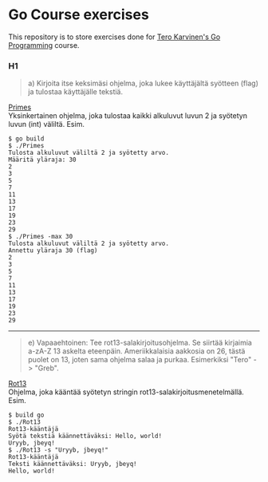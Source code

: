 # Go Course exercises
This repository is to store exercises done for [Tero Karvinen's Go Programming](http://terokarvinen.com/2020/go-programming-course-2020-w22/#laksyt) course.

### H1
>a) Kirjoita itse keksimäsi ohjelma, joka lukee käyttäjältä syötteen (flag) ja tulostaa käyttäjälle tekstiä.

[Primes](Primes/program.go)<br>
Yksinkertainen ohjelma, joka tulostaa kaikki alkuluvut luvun 2 ja syötetyn luvun (int) väliltä.
Esim.
~~~~
$ go build
$ ./Primes
Tulosta alkuluvut väliltä 2 ja syötetty arvo.
Määritä yläraja: 30
2
3
5
7
11
13
17
19
23
29
$ ./Primes -max 30
Tulosta alkuluvut väliltä 2 ja syötetty arvo.
Annettu yläraja 30 (flag)
2
3
5
7
11
13
17
19
23
29
~~~~
<hr>

>e) Vapaaehtoinen: Tee rot13-salakirjoitusohjelma. Se siirtää kirjaimia a-zA-Z 13 askelta eteenpäin. Ameriikkalaisia aakkosia on 26, tästä puolet on 13, joten sama ohjelma salaa ja purkaa. Esimerkiksi "Tero" -> "Greb".

[Rot13](Rot13/program.go)<br>
Ohjelma, joka kääntää syötetyn stringin rot13-salakirjoitusmenetelmällä.
Esim.
~~~~
$ build go
$ ./Rot13 
Rot13-kääntäjä
Syötä tekstiä käännettäväksi: Hello, world!
Uryyb, jbeyq!
$ ./Rot13 -s "Uryyb, jbeyq!"
Rot13-kääntäjä
Teksti käännettäväksi: Uryyb, jbeyq!
Hello, world!
~~~~

